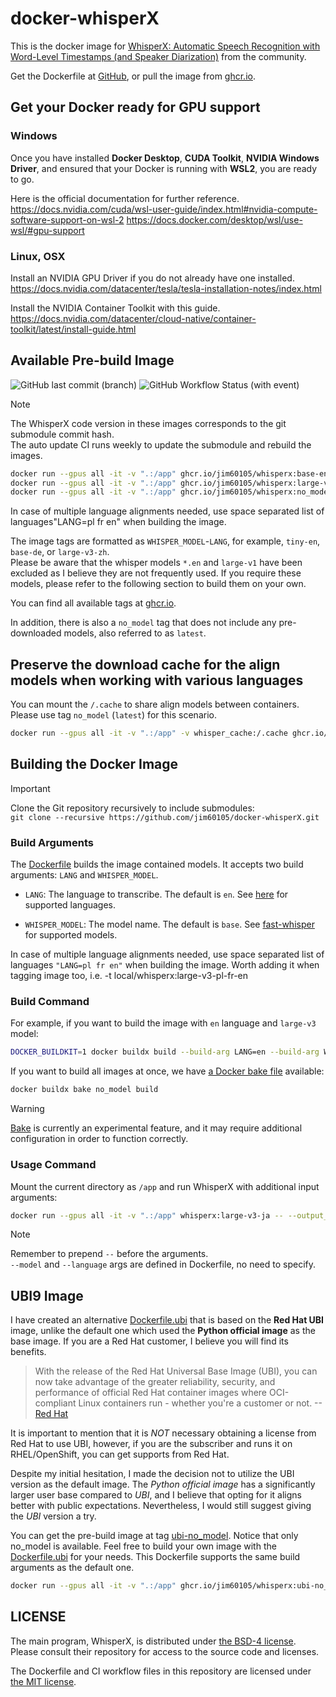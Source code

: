 # docker-whisperX

This is the docker image for [WhisperX: Automatic Speech Recognition with Word-Level Timestamps (and Speaker Diarization)](https://github.com/m-bain/whisperX) from the community.

Get the Dockerfile at [GitHub](https://github.com/jim60105/docker-whisperX), or pull the image from [ghcr.io](https://ghcr.io/jim60105/whisperx).

## Get your Docker ready for GPU support

### Windows

Once you have installed **Docker Desktop**, **CUDA Toolkit**, **NVIDIA Windows Driver**, and ensured that your Docker is running with **WSL2**, you are ready to go.

Here is the official documentation for further reference.  
<https://docs.nvidia.com/cuda/wsl-user-guide/index.html#nvidia-compute-software-support-on-wsl-2>
<https://docs.docker.com/desktop/wsl/use-wsl/#gpu-support>

### Linux, OSX

Install an NVIDIA GPU Driver if you do not already have one installed.  
<https://docs.nvidia.com/datacenter/tesla/tesla-installation-notes/index.html>

Install the NVIDIA Container Toolkit with this guide.  
<https://docs.nvidia.com/datacenter/cloud-native/container-toolkit/latest/install-guide.html>

## Available Pre-build Image

![GitHub last commit (branch)](https://img.shields.io/github/last-commit/jim60105/docker-whisperX/master?label=%20&style=for-the-badge) ![GitHub Workflow Status (with event)](https://img.shields.io/github/actions/workflow/status/jim60105/docker-whisperX/docker_publish.yml?label=%20&style=for-the-badge)

> [!NOTE]
> The WhisperX code version in these images corresponds to the git submodule commit hash.\
> The auto update CI runs weekly to update the submodule and rebuild the images.

```bash
docker run --gpus all -it -v ".:/app" ghcr.io/jim60105/whisperx:base-en     -- --output_format srt audio.mp3
docker run --gpus all -it -v ".:/app" ghcr.io/jim60105/whisperx:large-v3-ja -- --output_format srt audio.mp3
docker run --gpus all -it -v ".:/app" ghcr.io/jim60105/whisperx:no_model    -- --model tiny --language en --output_format srt audio.mp3
```

In case of multiple language alignments needed, use space separated list of languages"LANG=pl fr en" when building the image.


The image tags are formatted as `WHISPER_MODEL`-`LANG`, for example, `tiny-en`, `base-de`, or `large-v3-zh`.\
Please be aware that the whisper models `*.en` and `large-v1` have been excluded as I believe they are not frequently used. If you require these models, please refer to the following section to build them on your own.

You can find all available tags at [ghcr.io](https://ghcr.io/jim60105/whisperx).

In addition, there is also a `no_model` tag that does not include any pre-downloaded models, also referred to as `latest`.

## Preserve the download cache for the align models when working with various languages

You can mount the `/.cache` to share align models between containers.  
Please use tag `no_model` (`latest`) for this scenario.

```bash
docker run --gpus all -it -v ".:/app" -v whisper_cache:/.cache ghcr.io/jim60105/whisperx:latest -- --model large-v3 --language en --output_format srt audio.mp3
```

## Building the Docker Image

> [!IMPORTANT]
> Clone the Git repository recursively to include submodules:\
> `git clone --recursive https://github.com/jim60105/docker-whisperX.git`

### Build Arguments

The [Dockerfile](https://github.com/jim60105/docker-whisperX/blob/master/Dockerfile) builds the image contained models. It accepts two build arguments: `LANG` and `WHISPER_MODEL`.

- `LANG`: The language to transcribe. The default is `en`. See [here](https://github.com/jim60105/docker-whisperX/blob/master/load_align_model.py) for supported languages.

- `WHISPER_MODEL`: The model name. The default is `base`. See [fast-whisper](https://huggingface.co/guillaumekln) for supported models.

In case of multiple language alignments needed, use space separated list of languages `"LANG=pl fr en"` when building the image. Worth adding it when tagging image too, i.e. -t local/whisperx:large-v3-pl-fr-en


### Build Command

For example, if you want to build the image with `en` language and `large-v3` model:

```bash
DOCKER_BUILDKIT=1 docker buildx build --build-arg LANG=en --build-arg WHISPER_MODEL=large-v3 -t whisperx:large-v3-en .
```

If you want to build all images at once, we have [a Docker bake file](https://github.com/jim60105/docker-whisperX/blob/master/docker-bake.hcl) available:

```bash
docker buildx bake no_model build
```

> [!WARNING]
> [Bake](https://docs.docker.com/build/bake/) is currently an experimental feature, and it may require additional configuration in order to function correctly.

### Usage Command

Mount the current directory as `/app` and run WhisperX with additional input arguments:

```bash
docker run --gpus all -it -v ".:/app" whisperx:large-v3-ja -- --output_format srt audio.mp3
```

> [!NOTE]
> Remember to prepend `--` before the arguments.\
> `--model` and `--language` args are defined in Dockerfile, no need to specify.

## UBI9 Image

I have created an alternative [Dockerfile.ubi](Dockerfile.ubi) that is based on the **Red Hat UBI** image, unlike the default one which used the **Python official image** as the base image. If you are a Red Hat customer, I believe you will find its benefits.

> With the release of the Red Hat Universal Base Image (UBI), you can now take advantage of the greater reliability, security, and performance of official Red Hat container images where OCI-compliant Linux containers run - whether you're a customer or not. --[Red Hat](https://www.redhat.com/en/blog/introducing-red-hat-universal-base-image)

It is important to mention that it is *NOT* necessary obtaining a license from Red Hat to use UBI, however, if you are the subscriber and runs it on RHEL/OpenShift, you can get supports from Red Hat.

Despite my initial hesitation, I made the decision not to utilize the UBI version as the default image. The *Python official image* has a significantly larger user base compared to *UBI*, and I believe that opting for it aligns better with public expectations. Nevertheless, I would still suggest giving the *UBI* version a try.

You can get the pre-build image at tag [ubi-no_model](https://ghcr.io/jim60105/whisperx:ubi-no_model). Notice that only no_model is available. Feel free to build your own image with the [Dockerfile.ubi](Dockerfile.ubi) for your needs. This Dockerfile supports the same build arguments as the default one.

```bash
docker run --gpus all -it -v ".:/app" ghcr.io/jim60105/whisperx:ubi-no_model -- --model tiny --language en --output_format srt audio.mp3
```

## LICENSE

The main program, WhisperX, is distributed under [the BSD-4 license](https://github.com/m-bain/whisperX/blob/main/LICENSE).\
Please consult their repository for access to the source code and licenses.

The Dockerfile and CI workflow files in this repository are licensed under [the MIT license](/LICENSE).
